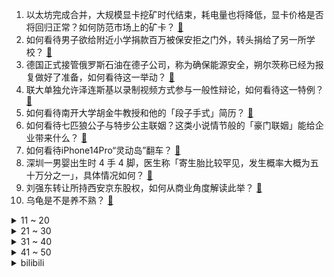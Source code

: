 1. 以太坊完成合并，大规模显卡挖矿时代结束，耗电量也将降低，显卡价格是否将回归正常？如何防范市场上的矿卡？ [:link:](https://www.zhihu.com/question/554045321)
2. 如何看待男子欲给附近小学捐款百万被保安拒之门外，转头捐给了另一所学校？ [:link:](https://www.zhihu.com/question/554057747)
3. 德国正式接管俄罗斯石油在德子公司，称为确保能源安全，朔尔茨称已经为报复做好了准备，如何看待这一举动？ [:link:](https://www.zhihu.com/question/553991400)
4. 联大单独允许泽连斯基以录制视频方式参与一般性辩论，如何看待这一特例？ [:link:](https://www.zhihu.com/question/554040075)
5. 如何看待南开大学胡金牛教授和他的「段子手式」简历？ [:link:](https://www.zhihu.com/question/521167241)
6. 如何看待七匹狼公子与特步公主联姻？这类小说情节般的「豪门联姻」能给企业带来什么？ [:link:](https://www.zhihu.com/question/553873351)
7. 如何看待iPhone14Pro“灵动岛”翻车？ [:link:](https://www.zhihu.com/question/553914779)
8. 深圳一男婴出生时 4 手 4 脚，医生称「寄生胎比较罕见，发生概率大概为五十万分之一」，具体情况如何？ [:link:](https://www.zhihu.com/question/554137731)
9. 刘强东转让所持西安京东股权，如何从商业角度解读此举？ [:link:](https://www.zhihu.com/question/554002144)
10. 乌龟是不是养不熟？ [:link:](https://www.zhihu.com/question/341870190)
<details>
<summary>11 ~ 20</summary>

11. 为什么做梦时大脑生成的梦境世界如此宏大且真实，而清醒时大脑内存却这么低？ [:link:](https://www.zhihu.com/question/547031865)
12. 妹妹为照顾外甥与姐夫重组家庭，当事男子回应「不俱世俗，就像原生家庭」，如何看待此选择？ [:link:](https://www.zhihu.com/question/553948304)
13. 为什么日本人会认为炸鸡炸猪排下饭？ [:link:](https://www.zhihu.com/question/529457573)
14. 波音决定转售部分中国 737 MAX 订单，出于什么目的？商业角度如何解读这一操作？ [:link:](https://www.zhihu.com/question/554152497)
15. 又到「九一八」纪念日，中国人民的伟大抗战精神在今天看来有何现实意义？ [:link:](https://www.zhihu.com/question/554156715)
16. 大一生活费妈妈最开始说给一千，后来改成900，我说出我想要一千的想法，妈妈说我不懂事，我真的错了吗？ [:link:](https://www.zhihu.com/question/554151343)
17. 九一八事变爆发 91 周年，一寸山河一寸血，勿忘历史警钟长鸣，你有什么想说的？ [:link:](https://www.zhihu.com/question/553549359)
18. 河南推动 694 个停工烂尾项目复工建设，第一批专项借款 50 亿元已下达郑州，哪些信息值得关注？ [:link:](https://www.zhihu.com/question/554173830)
19. 专家称预制菜如同猪狗食引发网友热议，工作室回应属于心直口快的个人发言，不针对行业或个体，如何看待此事？ [:link:](https://www.zhihu.com/question/554145565)
20. 如果好朋友不爱回消息问几遍都不回，转眼又发说说，是否该结束这段友谊？ [:link:](https://www.zhihu.com/question/549554143)
</details>
<details>
<summary>21 ~ 30</summary>

21. 周末应该摆烂还是自律？ [:link:](https://www.zhihu.com/question/553325082)
22. 我好难过，我已经退学了，我走不出来了，考上到退学一年不到，我真好难过，怎么办？ [:link:](https://www.zhihu.com/question/390404215)
23. 想问问大家，鸡头和凤尾会怎么选？ [:link:](https://www.zhihu.com/question/554154082)
24. 为什么心理学的书很多都在谈要“接纳真实的自己”？这个“自己”指的是什么？ [:link:](https://www.zhihu.com/question/547646536)
25. 怎么样才能让自己变得更自信呢？ [:link:](https://www.zhihu.com/question/552923158)
26. 为什么《冰雪奇缘》的女主是Anna，最后火的却是Elsa？ [:link:](https://www.zhihu.com/question/361926542)
27. 为什么古代欧洲没有类似中国的科举制度？如果没有那他们如何进行阶级流动的？ [:link:](https://www.zhihu.com/question/23623154)
28. 美媒称美国高级官员承认对俄制裁收效甚微，已然感到失望，西方对俄经济制裁还会持续多久？哪些信息值得关注？ [:link:](https://www.zhihu.com/question/554151350)
29. 有人可以解释王林「隔空取蛇」的原理吗？ [:link:](https://www.zhihu.com/question/21347779)
30. 荣耀 CEO 赵明称「任何产品在这个档位碰到 X 系列，只能当第二」，荣耀新品在同价位手机中表现如何？ [:link:](https://www.zhihu.com/question/553900053)
</details>
<details>
<summary>31 ~ 40</summary>

31. 苏州多区恢复执行原购房政策，外地户籍仍需缴够社保，青岛住建局删除二手房不限购等内容，哪些信息值得关注？ [:link:](https://www.zhihu.com/question/553880947)
32. 《三体》到底有多惊艳？ [:link:](https://www.zhihu.com/question/352509340)
33. 杨超越直播中鼓励其粉丝放下手机，为什么有人会骂她？ [:link:](https://www.zhihu.com/question/553914623)
34. 如何评价《黑话律师》大结局？ [:link:](https://www.zhihu.com/question/554184969)
35. 为什么《原神》动画化交给日本飞碟社而不是国漫，国漫撑不起国产之光吗？ [:link:](https://www.zhihu.com/question/554016545)
36. 我想知道努力读书是为了什么，为什么感觉要坚持不下去了? [:link:](https://www.zhihu.com/question/554002580)
37. 《天龙八部》开场时慕容复功夫很厉害，和乔峰差不多，为什么后面越来越不行了？ [:link:](https://www.zhihu.com/question/498479307)
38. 为什么香港艺人不显老？ [:link:](https://www.zhihu.com/question/295211719)
39. 如何评价 7 月新番动画《莉可丽丝（Lycoris Recoil）》第十二集？ [:link:](https://www.zhihu.com/question/549013301)
40. 如何评价《这！就是街舞》第五季第六期 ？ [:link:](https://www.zhihu.com/question/554165760)
</details>
<details>
<summary>41 ~ 50</summary>

41. 如何评价《苍兰诀》直播见面会「花好月圆夜」？ [:link:](https://www.zhihu.com/question/554137391)
42. 女孩子在结婚后是先生孩子，还是先拼事业？ [:link:](https://www.zhihu.com/question/553795750)
43. 猴痘疫情现新特征，专家称需警惕无症状感染者，这意味着什么？该如何加强对猴痘疾病的发现和防控？ [:link:](https://www.zhihu.com/question/554205244)
44. 如何看待《原神》 与ufotable长期合作？ [:link:](https://www.zhihu.com/question/553996012)
45. 俄军一天内摧毁乌军 9 个指挥所，乌方称俄军正试图完全占领顿涅茨克，目前俄乌局势如何？ [:link:](https://www.zhihu.com/question/554145550)
46. 9 年迎回 913 位志愿军烈士，坚持找寻英雄与缅怀先烈，体现了怎样的家国情怀？ [:link:](https://www.zhihu.com/question/553901475)
47. 如何评价 2022 年法考难度? [:link:](https://www.zhihu.com/question/554154434)
48. 如果 《原神》出情侣角色，大家能接受吗？出了又会咋样？ [:link:](https://www.zhihu.com/question/533847979)
49. 如何评价电影《壮志凌云 2》？ [:link:](https://www.zhihu.com/question/480904319)
50. 《庄子》中，你最喜欢的寓言是哪一个？ [:link:](https://www.zhihu.com/question/24454917)
</details><details>
<summary>bilibili</summary>

</details>